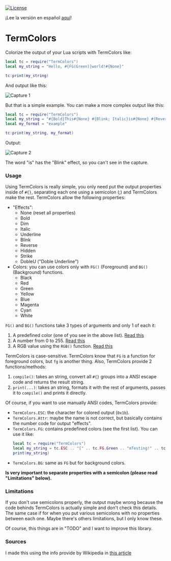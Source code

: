 [![License][LicenseBadge]][licenseURL]

¡Lee la versión en español [aquí](README_es.md)!

# TermColors

Colorize the output of your Lua scripts with TermColors like:

```lua
local tc = require("TermColors")
local my_string = "Hello, #{FG(Green)}world!#{None}"

tc:print(my_string)
```

And output like this:

![Capture 1](cap1.png)

But that is a simple example. You can make a more complex output like this:

```lua
local tc = require("TermColors")
local my_string = "#{Bold}This#{None} #{Blink; Italic}is#{None} #{Reverse; FG(RGB(167, 110, 78))}a#{None} #{DobleU; Strike}more#{None} #{BG(146)}complex#{None} %s."
local my_format = "example"

tc:print(my_string, my_format)
```

Output:

![Capture 2](cap2.png)

The word "is" has the "Blink" effect, so you can't see in the capture.

### Usage

Using TermColors is really simple, you only need put the output properties inside of `#{}`, separating each one using a semicolon (;) and TermColors make the rest. TermColors allow the following properties:

  - "Effects":
    * None (reset all properties)
    * Bold
    * Dim
    * Italic
    * Underline
    * Blink
    * Reverse
    * Hidden
    * Strike
    * DobleU ("Doble Underline")
  - Colors: you can use colors only with `FG()` (Foreground) and `BG()` (Background) functions.
    * Black
    * Red
    * Green
    * Yellow
    * Blue
    * Magenta
    * Cyan
    * White

`FG()` and `BG()` functions take 3 types of arguments and only 1 of each it:
  1. A predefined color (one of you see in the above list). [Read this][1]
  2. A number from 0 to 255. [Read this][2]
  3. A RGB value using the `RGB()` function. [Read this][3]

TermColors is case-sensitive. TermColors know that `FG` is a function for foreground colors, but `fg` is another thing. Also, TermColors provide 2 functions/methods:

  1. `compile()`: takes an string, convert all `#{}` groups into a ANSI escape code and returns the result string.
  2. `print(...)`: takes an string, formats it with the rest of arguments, passes it to `compile()` and prints it directly.

Of course, if you want to use manually ANSI codes, TermColors provide:

  - `TermColors.ESC`: the character for colored output (`0x1b`).
  - `TermColors.Attr`: maybe the name is not correct, but basically contains the number code for output "effects".
  - `TermColors.FG`: contains predefined colors (see the first list). You can use it like:
    ```lua
    local tc = require("TermColors")
    local my_string = tc.ESC .. "[" .. tc.FG.Green .. "mTesting!" .. tc.ESC .. "[" .. tc.Attr.None
    print(my_string)
    ```
  - `TermColors.BG`: same as `FG` but for background colors.

__Is very important to separate properties with a semicolon (please read "Limitations" below).__

### Limitations

If you don't use semicolons properly, the output maybe wrong because the code behinds TermColors is actually simple and don't check this details. The same case if for when you put various semicolons with no properties between each one. Maybe there's others limitations, but I only know these.

Of course, this things are in "TODO" and I want to improve this library.

### Sources

I made this using the info provide by Wikipedia in [this article][4]

[1]: https://en.wikipedia.org/wiki/ANSI_escape_code#3/4_bit
[2]: https://en.wikipedia.org/wiki/ANSI_escape_code#8-bit
[3]: https://en.wikipedia.org/wiki/ANSI_escape_code#24-bit
[4]: https://en.wikipedia.org/wiki/ANSI_escape_code
[LicenseBadge]: https://img.shields.io/badge/License-Zlib-brightgreen?style=for-the-badge
[LicenseURL]: https://opensource.org/licenses/Zlib
